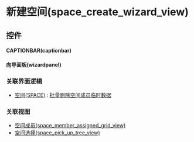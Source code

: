 # 新建空间(space_create_wizard_view)  <!-- {docsify-ignore-all} -->



## 控件
#### CAPTIONBAR(captionbar)
#### 向导面板(wizardpanel)


### 关联界面逻辑
  * [空间(SPACE)](module/Wiki/space) : [批量删除空间成员临时数据](module/Wiki/space/uilogic/remove_batch_temp)

### 关联视图
  * [空间成员(space_member_assigned_grid_view)](app/view/space_member_assigned_grid_view)
  * [空间选择(space_pick_up_tree_view)](app/view/space_pick_up_tree_view)

<script>
 const { createApp } = Vue
  createApp({
    data() {
      return {

      }
    }
  }).use(ElementPlus).mount('#app')
</script>